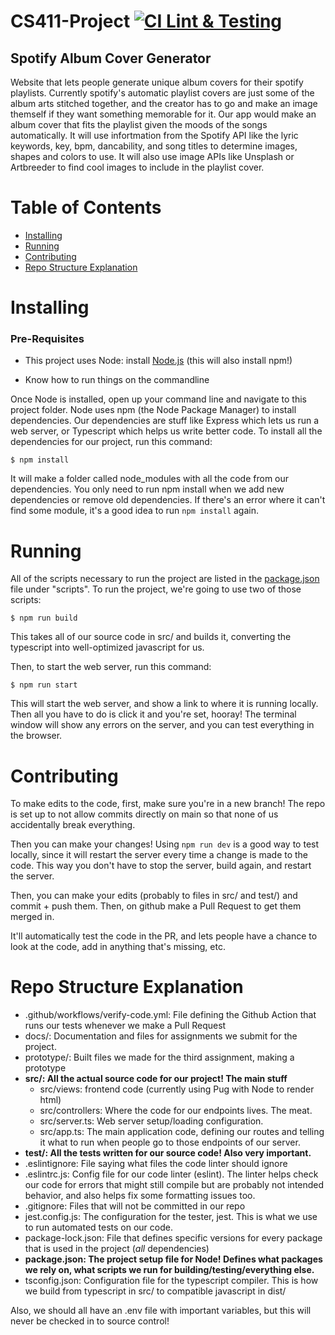 # CS411-Project [![CI Lint & Testing](https://github.com/blabel3/CS411-Project/actions/workflows/verify-code.yml/badge.svg)](https://github.com/blabel3/CS411-Project/actions/workflows/verify-code.yml)

## Spotify Album Cover Generator

Website that lets people generate unique album covers for their spotify playlists. Currently spotify's automatic playlist covers are just some of the album arts stitched together, and the creator has to go and make an image themself if they want something memorable for it. Our app would make an album cover that fits the playlist given the moods of the songs automatically. It will use infortmation from the Spotify API like the lyric keywords, key, bpm, dancability, and song titles to determine images, shapes and colors to use. It will also use image APIs like Unsplash or Artbreeder to find cool images to include in the playlist cover. 

# Table of Contents

* [Installing](#Installing)
* [Running](#Running)
* [Contributing](#Contributing)
* [Repo Structure Explanation](#Repo-Structure-Explanation)

# Installing

### Pre-Requisites

* This project uses Node: install [Node.js](https://nodejs.org/en/download/) (this will also install npm!)

* Know how to run things on the commandline 

Once Node is installed, open up your command line and navigate to this project folder. Node uses npm (the Node Package Manager) to install dependencies. Our dependencies are stuff like Express which lets us run a web server, or Typescript which helps us write better code. To install all the dependencies for our project, run this command:

```console
$ npm install
```

It will make a folder called node_modules with all the code from our dependencies. You only need to run npm install when we add new dependencies or remove old dependencies. If there's an error where it can't find some module, it's a good idea to run `npm install` again.

# Running

All of the scripts necessary to run the project are listed in the [package.json](package.json) file under "scripts". To run the project, we're going to use two of those scripts:

```console
$ npm run build 
```

This takes all of our source code in src/ and builds it, converting the typescript into well-optimized javascript for us. 

Then, to start the web server, run this command:

```console
$ npm run start
```

This will start the web server, and show a link to where it is running locally. Then all you have to do is click it and you're set, hooray! The terminal window will show any errors on the server, and you can test everything in the browser. 

# Contributing

To make edits to the code, first, make sure you're in a new branch! The repo is set up to not allow commits directly on main so that none of us accidentally break everything.

Then you can make your changes! Using `npm run dev` is a good way to test locally, since it will restart the server every time a change is made to the code. This way you don't have to stop the server, build again, and restart the server. 

Then, you can make your edits (probably to files in src/ and test/) and commit + push them. Then, on github make a Pull Request to get them merged in. 

It'll automatically test the code in the PR, and lets people have a chance to look at the code, add in anything that's missing, etc.

# Repo Structure Explanation

* .github/workflows/verify-code.yml: File defining the Github Action that runs our tests whenever we make a Pull Request
* docs/: Documentation and files for assignments we submit for the project.
* prototype/: Built files we made for the third assignment, making a prototype
* **src/: All the actual source code for our project! The main stuff**
  * src/views: frontend code (currently using Pug with Node to render html)
  * src/controllers: Where the code for our endpoints lives. The meat.
  * src/server.ts: Web server setup/loading configuration.
  * src/app.ts: The main application code, defining our routes and telling it what to run when people go to those endpoints of our server.
* **test/: All the tests written for our source code! Also very important.**
* .eslintignore: File saying what files the code linter should ignore
* .eslintrc.js: Config file for our code linter (eslint). The linter helps check our code for errors that might still compile but are probably not intended behavior, and also helps fix some formatting issues too.
* .gitignore: Files that will not be committed in our repo
* jest.config.js: The configuration for the tester, jest. This is what we use to run automated tests on our code.
* package-lock.json: File that defines specific versions for every package that is used in the project (*all* dependencies)
* **package.json: The project setup file for Node! Defines what packages we rely on, what scripts we run for building/testing/everything else.**
* tsconfig.json: Configuration file for the typescript compiler. This is how we build from typescript in src/ to compatible javascript in dist/ 

Also, we should all have an .env file with important variables, but this will never be checked in to source control!